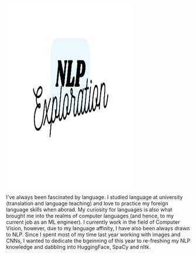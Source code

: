 <p align="left">
  <img width="350" height="500" src="https://github.com/HeleneFabia/nlp-exploration/blob/main/images/NLP%20Exploration.png">
</p>

I've always been fascinated by language. I studied language at university (translation and language teaching) and love to practice my foreign language skills when aborad. My curiosity for languages is also what brought me into the realms of computer languages (and hence, to my current job as an ML engineer). I currently work in the field of Computer Vision, however, due to my language affinity, I have also been always drawn to NLP. Since I spent most of my time last year working with images and CNNs, I wanted to dedicate the bgeinning of this year to re-freshing my NLP knowledge and dabbling into HuggingFace, SpaCy and nltk. 
